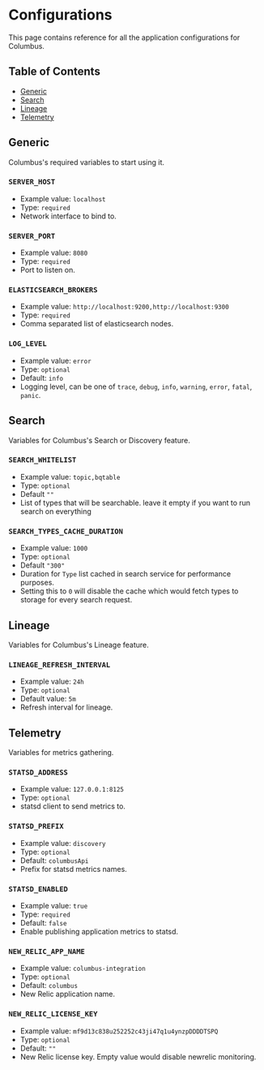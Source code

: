 # Configurations

This page contains reference for all the application configurations for Columbus.

## Table of Contents

* [Generic](configuration.md#-generic)
* [Search](configuration.md#-search)
* [Lineage](configuration.md#-lineage)
* [Telemetry](configuration.md#-telemetry)

## Generic

Columbus's required variables to start using it.

### `SERVER_HOST`

* Example value: `localhost`
* Type: `required`
* Network interface to bind to.

### `SERVER_PORT`

* Example value: `8080`
* Type: `required`
* Port to listen on.

### `ELASTICSEARCH_BROKERS`

* Example value: `http://localhost:9200,http://localhost:9300`
* Type: `required`
* Comma separated list of elasticsearch nodes.

### `LOG_LEVEL`

* Example value: `error`
* Type: `optional`
* Default: `info`
* Logging level, can be one of `trace`, `debug`, `info`, `warning`, `error`, `fatal`, `panic`.

## Search

Variables for Columbus's Search or Discovery feature.

### `SEARCH_WHITELIST`

* Example value: `topic,bqtable`
* Type: `optional`
* Default `""`
* List of types that will be searchable. leave it empty if you want to run search on everything

### `SEARCH_TYPES_CACHE_DURATION`
* Example value: `1000`
* Type: `optional`
* Default `"300"`
* Duration for `Type` list cached in search service for performance purposes.
* Setting this to `0` will disable the cache which would fetch types to storage for every search request.

## Lineage

Variables for Columbus's Lineage feature.

### `LINEAGE_REFRESH_INTERVAL`

* Example value: `24h`
* Type: `optional`
* Default value: `5m`
* Refresh interval for lineage.

## Telemetry

Variables for metrics gathering.

### `STATSD_ADDRESS`

* Example value: `127.0.0.1:8125`
* Type: `optional`
* statsd client to send metrics to.

### `STATSD_PREFIX`

* Example value: `discovery`
* Type: `optional`
* Default: `columbusApi`
* Prefix for statsd metrics names.

### `STATSD_ENABLED`

* Example value: `true`
* Type: `required`
* Default: `false`
* Enable publishing application metrics to statsd.

### `NEW_RELIC_APP_NAME`

* Example value: `columbus-integration`
* Type: `optional`
* Default: `columbus`
* New Relic application name.

### `NEW_RELIC_LICENSE_KEY`

* Example value: `mf9d13c838u252252c43ji47q1u4ynzpDDDDTSPQ`
* Type: `optional`
* Default: `""`
* New Relic license key. Empty value would disable newrelic monitoring.

